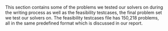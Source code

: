 This section contains some of the problems we tested our solvers on during the writing process as well as the feasibility testcases, the final problem set we test our solvers on.
The feasibility testcases file has 150,218 problems, all in the same predefined format which is discussed in our report.